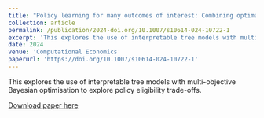 ```yaml
---
title: "Policy learning for many outcomes of interest: Combining optimal policy trees with multi-objective bayesian optimisation"
collection: article
permalink: /publication/2024-doi.org/10.1007/s10614-024-10722-1
excerpt: 'This explores the use of interpretable tree models with multi-objective Bayesian optimisation to explore policy eligibility trade-offs.'
date: 2024
venue: 'Computational Economics'
paperurl: 'https://doi.org/10.1007/s10614-024-10722-1'
---
```

This explores the use of interpretable tree models with multi-objective Bayesian optimisation to explore policy eligibility trade-offs.

[Download paper here](https://doi.org/10.1007/s10614-024-10722-1)
